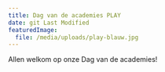 ```yaml
---
title: Dag van de academies PLAY
date: git Last Modified
featuredImage:
  file: /media/uploads/play-blauw.jpg
---
```

A﻿llen welkom op onze Dag van de academies!